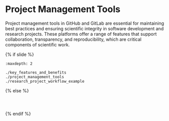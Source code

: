 # Project Management Tools

Project management tools in GitHub and GitLab are essential for maintaining best practices and ensuring scientific integrity in software development and research projects.
These platforms offer a range of features that support collaboration, transparency, and reproducibility, which are critical components of scientific work.

{% if slide %}
<!-- BUILDING THE SLIDES -->
```{toctree}
:maxdepth: 2

./key_features_and_benefits
./project_management_tools
./research_project_workflow_example

```
{% else %}
<!-- BUILDING THE PAGES -->
<!-- build the page content here -->
```{include} ./key_features_and_benefits.md
```
```{include} ./project_management_tools.md
```
```{include} ./research_project_workflow_example.md
```
{% endif %}

